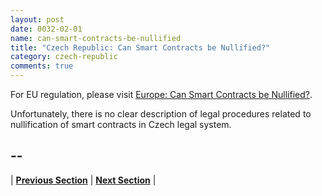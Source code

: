 ```yaml
---
layout: post
date: 0032-02-01
name: can-smart-contracts-be-nullified
title: "Czech Republic: Can Smart Contracts be Nullified?"
category: czech-republic
comments: true
---
```

For EU regulation, please visit [Europe: Can Smart Contracts be Nullified?](https://neo-project.github.io/global-blockchain-compliance-hub//europe/europe-nullify-smart-contracts.html).

Unfortunately, there is no clear description of legal procedures  related to nullification of smart contracts in Czech legal system.  

-- 
- 


| **[Previous Section](https://neo-project.github.io/global-blockchain-compliance-hub//czech-republic/czech-republic-dispute-resolution.html)** | **[Next Section]( https://neo-project.github.io/global-blockchain-compliance-hub//czech-republic/czech-republic-suggested-readings.html)** |
